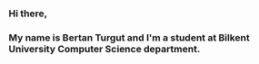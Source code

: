 ### Hi there,
### My name is Bertan Turgut and I'm a student at Bilkent University Computer Science department.

